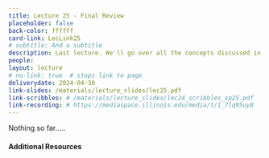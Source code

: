 ```yaml
---
title: Lecture 25 - Final Review
placeholder: false
back-color: ffffff
card-link: LecLink25
# subtitle: And a subtitle
description: Last lecture. We'll go over all the concepts discussed in the course using some simple practice problems. Special emphasis on topics not covered the the other exams (MSTs and TMs).
people:
layout: lecture
# no-link: true  # stops link to page 
deliverydate: 2024-04-30
link-slides: /materials/lecture_slides/lec25.pdf
link-scribbles: # /materials/lecture_slides/lec24_scribbles_sp25.pdf
link-recording: # https://mediaspace.illinois.edu/media/t/1_7lq95uy8
---
```


Nothing so far.....

<h4>Additional Resources</h4>








